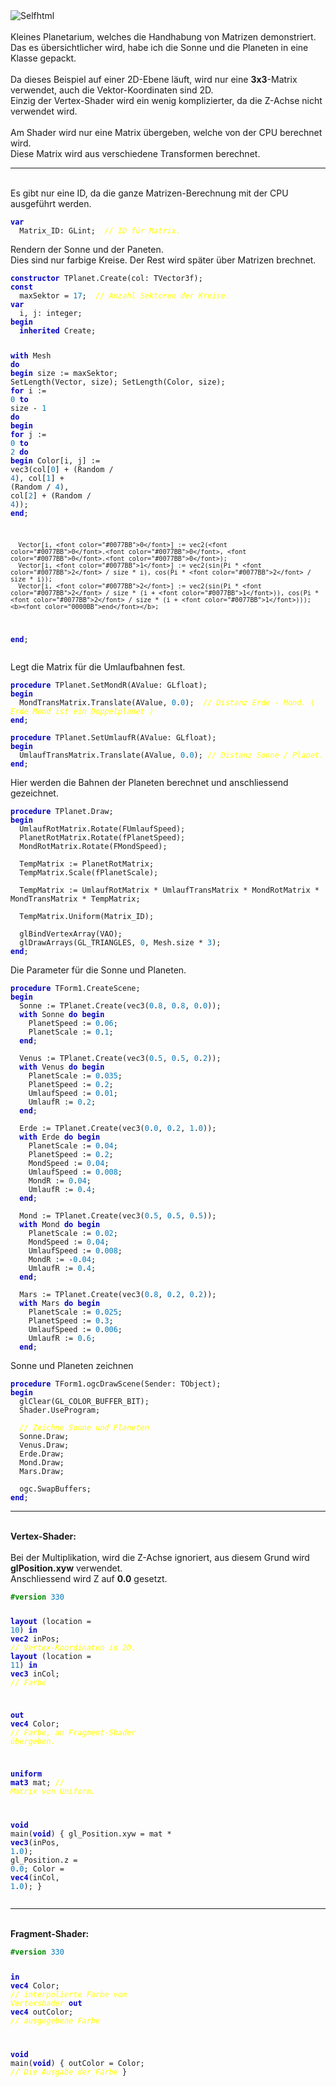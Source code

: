<html>
<img src="image.png" alt="Selfhtml"><br><br>
Kleines Planetarium, welches die Handhabung von Matrizen demonstriert.<br>
Das es übersichtlicher wird, habe ich die Sonne und die Planeten in eine Klasse gepackt.<br>
<br>
Da dieses Beispiel auf einer 2D-Ebene läuft, wird nur eine <b>3x3</b>-Matrix verwendet, auch die Vektor-Koordinaten sind 2D.<br>
Einzig der Vertex-Shader wird ein wenig komplizierter, da die Z-Achse nicht verwendet wird.<br>
<br>
Am Shader wird nur eine Matrix übergeben, welche von der CPU berechnet wird.<br>
Diese Matrix wird aus verschiedene Transformen berechnet.<br>
<hr><br>
Es gibt nur eine ID, da die ganze Matrizen-Berechnung mit der CPU ausgeführt werden.<br>
<pre><code><b><font color="0000BB">var</font></b>
  Matrix_ID: GLint;  <i><font color="#FFFF00">// ID für Matrix.</font></i></code></pre>
Rendern der Sonne und der Paneten.<br>
Dies sind nur farbige Kreise. Der Rest wird später über Matrizen brechnet.<br>
<pre><code><b><font color="0000BB">constructor</font></b> TPlanet.Create(col: TVector3f);
<b><font color="0000BB">const</font></b>
  maxSektor = <font color="#0077BB">17</font>;  <i><font color="#FFFF00">// Anzahl Sektoren der Kreise.</font></i>
<b><font color="0000BB">var</font></b>
  i, j: integer;
<b><font color="0000BB">begin</font></b>
  <b><font color="0000BB">inherited</font></b> Create;

  <b><font color="0000BB">with</font></b> Mesh <b><font color="0000BB">do</font></b> <b><font color="0000BB">begin</font></b>
    size := maxSektor;
    SetLength(Vector, size);
    SetLength(Color, size);
    <b><font color="0000BB">for</font></b> i := <font color="#0077BB">0</font> <b><font color="0000BB">to</font></b> size - <font color="#0077BB">1</font> <b><font color="0000BB">do</font></b> <b><font color="0000BB">begin</font></b>
      <b><font color="0000BB">for</font></b> j := <font color="#0077BB">0</font> <b><font color="0000BB">to</font></b> <font color="#0077BB">2</font> <b><font color="0000BB">do</font></b> <b><font color="0000BB">begin</font></b>
        Color[i, j] := vec3(col[<font color="#0077BB">0</font>] + (Random / <font color="#0077BB">4</font>), col[<font color="#0077BB">1</font>] + (Random / <font color="#0077BB">4</font>), col[<font color="#0077BB">2</font>] + (Random / <font color="#0077BB">4</font>));
      <b><font color="0000BB">end</font></b>;

      Vector[i, <font color="#0077BB">0</font>] := vec2(<font color="#0077BB">0</font>.<font color="#0077BB">0</font>, <font color="#0077BB">0</font>.<font color="#0077BB">0</font>);
      Vector[i, <font color="#0077BB">1</font>] := vec2(sin(Pi * <font color="#0077BB">2</font> / size * i), cos(Pi * <font color="#0077BB">2</font> / size * i));
      Vector[i, <font color="#0077BB">2</font>] := vec2(sin(Pi * <font color="#0077BB">2</font> / size * (i + <font color="#0077BB">1</font>)), cos(Pi * <font color="#0077BB">2</font> / size * (i + <font color="#0077BB">1</font>)));
    <b><font color="0000BB">end</font></b>;
  <b><font color="0000BB">end</font></b>;</code></pre>
Legt die Matrix für die Umlaufbahnen fest.<br>
<pre><code><b><font color="0000BB">procedure</font></b> TPlanet.SetMondR(AValue: GLfloat);
<b><font color="0000BB">begin</font></b>
  MondTransMatrix.Translate(AValue, <font color="#0077BB">0</font>.<font color="#0077BB">0</font>);  <i><font color="#FFFF00">// Distanz Erde - Mond. ( Erde Mond ist ein Doppelplanet )</font></i>
<b><font color="0000BB">end</font></b>;

<b><font color="0000BB">procedure</font></b> TPlanet.SetUmlaufR(AValue: GLfloat);
<b><font color="0000BB">begin</font></b>
  UmlaufTransMatrix.Translate(AValue, <font color="#0077BB">0</font>.<font color="#0077BB">0</font>); <i><font color="#FFFF00">// Distanz Sonne / Planet.</font></i>
<b><font color="0000BB">end</font></b>;</code></pre>
Hier werden die Bahnen der Planeten berechnet und anschliessend gezeichnet.<br>
<pre><code><b><font color="0000BB">procedure</font></b> TPlanet.Draw;
<b><font color="0000BB">begin</font></b>
  UmlaufRotMatrix.Rotate(FUmlaufSpeed);
  PlanetRotMatrix.Rotate(fPlanetSpeed);
  MondRotMatrix.Rotate(FMondSpeed);

  TempMatrix := PlanetRotMatrix;
  TempMatrix.Scale(fPlanetScale);

  TempMatrix := UmlaufRotMatrix * UmlaufTransMatrix * MondRotMatrix * MondTransMatrix * TempMatrix;

  TempMatrix.Uniform(Matrix_ID);

  glBindVertexArray(VAO);
  glDrawArrays(GL_TRIANGLES, <font color="#0077BB">0</font>, Mesh.size * <font color="#0077BB">3</font>);
<b><font color="0000BB">end</font></b>;</code></pre>
Die Parameter für die Sonne und Planeten.<br>
<pre><code><b><font color="0000BB">procedure</font></b> TForm1.CreateScene;
<b><font color="0000BB">begin</font></b>
  Sonne := TPlanet.Create(vec3(<font color="#0077BB">0</font>.<font color="#0077BB">8</font>, <font color="#0077BB">0</font>.<font color="#0077BB">8</font>, <font color="#0077BB">0</font>.<font color="#0077BB">0</font>));
  <b><font color="0000BB">with</font></b> Sonne <b><font color="0000BB">do</font></b> <b><font color="0000BB">begin</font></b>
    PlanetSpeed := <font color="#0077BB">0</font>.<font color="#0077BB">06</font>;
    PlanetScale := <font color="#0077BB">0</font>.<font color="#0077BB">1</font>;
  <b><font color="0000BB">end</font></b>;

  Venus := TPlanet.Create(vec3(<font color="#0077BB">0</font>.<font color="#0077BB">5</font>, <font color="#0077BB">0</font>.<font color="#0077BB">5</font>, <font color="#0077BB">0</font>.<font color="#0077BB">2</font>));
  <b><font color="0000BB">with</font></b> Venus <b><font color="0000BB">do</font></b> <b><font color="0000BB">begin</font></b>
    PlanetScale := <font color="#0077BB">0</font>.<font color="#0077BB">035</font>;
    PlanetSpeed := <font color="#0077BB">0</font>.<font color="#0077BB">2</font>;
    UmlaufSpeed := <font color="#0077BB">0</font>.<font color="#0077BB">01</font>;
    UmlaufR := <font color="#0077BB">0</font>.<font color="#0077BB">2</font>;
  <b><font color="0000BB">end</font></b>;

  Erde := TPlanet.Create(vec3(<font color="#0077BB">0</font>.<font color="#0077BB">0</font>, <font color="#0077BB">0</font>.<font color="#0077BB">2</font>, <font color="#0077BB">1</font>.<font color="#0077BB">0</font>));
  <b><font color="0000BB">with</font></b> Erde <b><font color="0000BB">do</font></b> <b><font color="0000BB">begin</font></b>
    PlanetScale := <font color="#0077BB">0</font>.<font color="#0077BB">04</font>;
    PlanetSpeed := <font color="#0077BB">0</font>.<font color="#0077BB">2</font>;
    MondSpeed := <font color="#0077BB">0</font>.<font color="#0077BB">04</font>;
    UmlaufSpeed := <font color="#0077BB">0</font>.<font color="#0077BB">008</font>;
    MondR := <font color="#0077BB">0</font>.<font color="#0077BB">04</font>;
    UmlaufR := <font color="#0077BB">0</font>.<font color="#0077BB">4</font>;
  <b><font color="0000BB">end</font></b>;

  Mond := TPlanet.Create(vec3(<font color="#0077BB">0</font>.<font color="#0077BB">5</font>, <font color="#0077BB">0</font>.<font color="#0077BB">5</font>, <font color="#0077BB">0</font>.<font color="#0077BB">5</font>));
  <b><font color="0000BB">with</font></b> Mond <b><font color="0000BB">do</font></b> <b><font color="0000BB">begin</font></b>
    PlanetScale := <font color="#0077BB">0</font>.<font color="#0077BB">02</font>;
    MondSpeed := <font color="#0077BB">0</font>.<font color="#0077BB">04</font>;
    UmlaufSpeed := <font color="#0077BB">0</font>.<font color="#0077BB">008</font>;
    MondR := -<font color="#0077BB">0</font>.<font color="#0077BB">04</font>;
    UmlaufR := <font color="#0077BB">0</font>.<font color="#0077BB">4</font>;
  <b><font color="0000BB">end</font></b>;

  Mars := TPlanet.Create(vec3(<font color="#0077BB">0</font>.<font color="#0077BB">8</font>, <font color="#0077BB">0</font>.<font color="#0077BB">2</font>, <font color="#0077BB">0</font>.<font color="#0077BB">2</font>));
  <b><font color="0000BB">with</font></b> Mars <b><font color="0000BB">do</font></b> <b><font color="0000BB">begin</font></b>
    PlanetScale := <font color="#0077BB">0</font>.<font color="#0077BB">025</font>;
    PlanetSpeed := <font color="#0077BB">0</font>.<font color="#0077BB">3</font>;
    UmlaufSpeed := <font color="#0077BB">0</font>.<font color="#0077BB">006</font>;
    UmlaufR := <font color="#0077BB">0</font>.<font color="#0077BB">6</font>;
  <b><font color="0000BB">end</font></b>;</code></pre>
Sonne und Planeten zeichnen<br>
<pre><code><b><font color="0000BB">procedure</font></b> TForm1.ogcDrawScene(Sender: TObject);
<b><font color="0000BB">begin</font></b>
  glClear(GL_COLOR_BUFFER_BIT);
  Shader.UseProgram;

  <i><font color="#FFFF00">// Zeichne Sonne und Planeten</font></i>
  Sonne.Draw;
  Venus.Draw;
  Erde.Draw;
  Mond.Draw;
  Mars.Draw;

  ogc.SwapBuffers;
<b><font color="0000BB">end</font></b>;</code></pre>
<hr><br>
<b>Vertex-Shader:</b><br>
<br>
Bei der Multiplikation, wird die Z-Achse ignoriert, aus diesem Grund wird <b>glPosition.xyw</b> verwendet.<br>
Anschliessend wird Z auf <b>0.0</b> gesetzt.<br>
<pre><code><b><font color="#008800">#version</font></b> <font color="#0077BB">330</font>

<b><font color="0000BB">layout</font></b> (location = <font color="#0077BB">10</font>) <b><font color="0000BB">in</font></b> <b><font color="0000BB">vec2</font></b> inPos; <i><font color="#FFFF00">// Vertex-Koordinaten in 2D.</font></i>
<b><font color="0000BB">layout</font></b> (location = <font color="#0077BB">11</font>) <b><font color="0000BB">in</font></b> <b><font color="0000BB">vec3</font></b> inCol; <i><font color="#FFFF00">// Farbe</font></i>

<b><font color="0000BB">out</font></b> <b><font color="0000BB">vec4</font></b> Color;                       <i><font color="#FFFF00">// Farbe, an Fragment-Shader übergeben.</font></i>

<b><font color="0000BB">uniform</font></b> <b><font color="0000BB">mat3</font></b> mat;                     <i><font color="#FFFF00">// Matrix von Uniform.</font></i>


<b><font color="0000BB">void</font></b> main(<b><font color="0000BB">void</font></b>)
{
  gl_Position.xyw = mat * <b><font color="0000BB">vec3</font></b>(inPos, <font color="#0077BB">1</font>.<font color="#0077BB">0</font>);
  gl_Position.z   = <font color="#0077BB">0</font>.<font color="#0077BB">0</font>;
  Color = <b><font color="0000BB">vec4</font></b>(inCol, <font color="#0077BB">1</font>.<font color="#0077BB">0</font>);
}
</code></pre>
<hr><br>
<b>Fragment-Shader:</b><br>
<pre><code><b><font color="#008800">#version</font></b> <font color="#0077BB">330</font>

<b><font color="0000BB">in</font></b> <b><font color="0000BB">vec4</font></b> Color;      <i><font color="#FFFF00">// interpolierte Farbe vom Vertexshader</font></i>
<b><font color="0000BB">out</font></b> <b><font color="0000BB">vec4</font></b> outColor;  <i><font color="#FFFF00">// ausgegebene Farbe</font></i>

<b><font color="0000BB">void</font></b> main(<b><font color="0000BB">void</font></b>)
{
  outColor = Color; <i><font color="#FFFF00">// Die Ausgabe der Farbe</font></i>
}
</code></pre>

</html>
